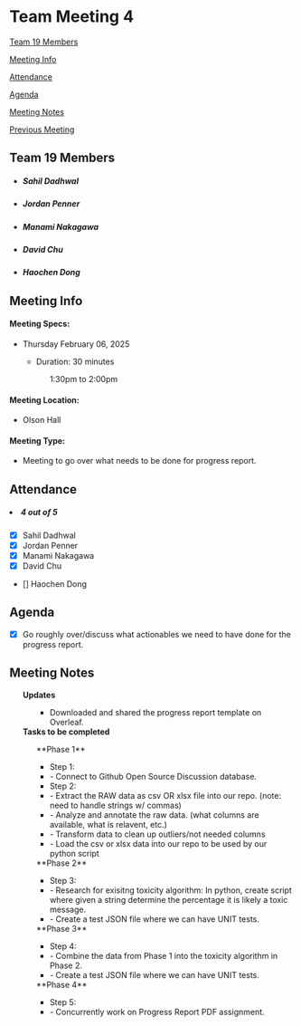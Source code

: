 # Team Meeting 4

[Team 19 Members](#team-19-members)

[Meeting Info](#meeting-info)

[Attendance](#attendance)

[Agenda](#agenda)

[Meeting Notes](#meeting-notes)

[Previous Meeting](https://github.com/pennerj6/260-project/blob/main/admin/meetings/012825-project_presentation2.md)


## **Team 19 Members**
<ul>

<!-- List of Names to copy/paste
Sahil Dadhwal
Jordan Penner
Manami Nakagawa
David Chu
Haochen Dong 
-->

##### <li> *Sahil Dadhwal* </li>
##### <li> *Jordan Penner* </li>
##### <li> *Manami Nakagawa* </li>
##### <li> *David Chu* </li>
##### <li> *Haochen Dong* </li>

</ul>

## **Meeting Info**
#### Meeting Specs: 
<ul>
  <li>Thursday February 06, 2025</li>
  <ul>
    <li>Duration: 30 minutes</li>
        <ol>1:30pm to 2:00pm<ol>
  </ul>
</ul>

#### Meeting Location: 
<ul>
  <!-- <li>Sproul Hall</li> -->
  <li>Olson Hall</li>
</ul>

#### Meeting Type: 
<ul>
  <li>Meeting to go over what needs to be done for progress report.</li>
</ul>	

## **Attendance**
##### <li> *4 out of 5* </li>
- [x] Sahil Dadhwal
- [x] Jordan Penner
- [x] Manami Nakagawa
- [x] David Chu
- [] Haochen Dong


## **Agenda**
- [x] Go roughly over/discuss what actionables we need to have done for the progress report.

## **Meeting Notes**
<ul>
<b>Updates</b>
<ul>
    <ul>
        <li>Downloaded and shared the progress report template on Overleaf.</li>
    </ul>
    
</ul>
<b>Tasks to be completed</b>
<ul>
    **Phase 1**
    <ul>
        <li>Step 1:</li>
          <li>- Connect to Github Open Source Discussion database.</li>
        <li>Step 2:</li>
          <li>- Extract the RAW data as csv OR xlsx file into our repo. (note: need to handle strings w/ commas)</li>
          <li>- Analyze and annotate the raw data. (what columns are available, what is relavent, etc.)</li>
          <li>- Transform data to clean up outliers/not needed columns</li>
          <li>- Load the csv or xlsx data into our repo to be used by our python script</li>
    </ul>
    **Phase 2**
    <ul>
        <li>Step 3:</li>
          <li>- Research for exisitng toxicity algorithm: In python, create script where given a string determine the percentage it is likely a toxic message.</li>
          <li>- Create a test JSON file where we can have UNIT tests.</li>
    </ul>
    **Phase 3**
    <ul>
        <li>Step 4:</li>
          <li>- Combine the data from Phase 1 into the toxicity algorithm in Phase 2.</li>
          <li>- Create a test JSON file where we can have UNIT tests.</li>
    </ul>
    **Phase 4**
    <ul>
        <li>Step 5:</li>
          <li>- Concurrently work on Progress Report PDF assignment.</li>
    </ul>
</ul>